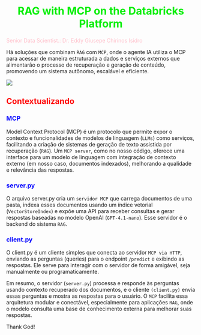 # <h1 align="center"><font color="gree">RAG with MCP on the Databricks Platform</font></h1>

<font color="pink">Senior Data Scientist.: Dr. Eddy Giusepe Chirinos Isidro</font>


Há soluções que combinam ``RAG`` com ``MCP``, onde o agente IA utiliza o MCP para acessar de maneira estruturada a dados e serviços externos que alimentarão o processo de recuperação e geração de conteúdo, promovendo um sistema autônomo, escalável e eficiente.

![](https://cdn.analyticsvidhya.com/wp-content/uploads/2025/06/How-to-perform-RAG-using-MCP.webp)


## <font color="red">Contextualizando</font>

### <font color="blue">MCP</font>

Model Context Protocol (MCP) é um protocolo que permite expor o contexto e funcionalidades de modelos de linguagem (``LLMs``) como serviços, facilitando a criação de sistemas de geração de texto assistida por recuperação (``RAG``). Um ``MCP server``, como no nosso código, oferece uma interface para um modelo de linguagem com integração de contexto externo (em nosso caso, documentos indexados), melhorando a qualidade e relevância das respostas.


### <font color="blue">server.py</font></font>

O arquivo server.py cria um ``servidor MCP`` que carrega documentos de uma pasta, indexa esses documentos usando um índice vetorial (``VectorStoreIndex``) e expõe uma API para receber consultas e gerar respostas baseadas no modelo OpenAI (``GPT-4.1-nano``). Esse servidor é o backend do sistema ``RAG``.

### <font color="blue">client.py</font></font>

O client.py é um cliente simples que conecta ao servidor ``MCP via HTTP``, enviando as perguntas (queries) para o endpoint ``/predict`` e exibindo as respostas. Ele serve para interagir com o servidor de forma amigável, seja manualmente ou programaticamente.



Em resumo, o servidor (``server.py``) processa e responde às perguntas usando contexto recuperado dos documentos, e o cliente ``(client.py)`` envia essas perguntas e mostra as respostas para o usuário. O ``MCP`` facilita essa arquitetura modular e conectável, especialmente para aplicações ``RAG``, onde o modelo consulta uma base de conhecimento externa para melhorar suas respostas.




Thank God!